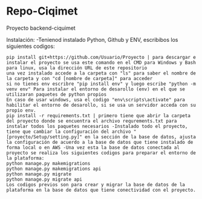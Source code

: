 # Repo-Ciqimet
 Proyecto backend-ciquimet

Instalación: -Tenienod instalado Python, Github y ENV, escribibos los siguientes codigos:

    pip install git+https://github.com/Usuario/Proyecto | para descargar e instalar el proyecto se usa este comando en el CMD para Windows y Bash para linux, usa la dirección URL de este repositorio
    una vez instalado accede a la carpeta con "ls" para saber el nombre de la carpeta y con "cd [nombre de carpeta]" para acceder
    si no tienes env escribre "pip install env" y luego escribe "python -m venv env" Para instalar el entorno de desarollo (env) en el que se utilizaran paquetes de python propios
    En caso de usar windows, usa el codigo "env\scripts\activate" para habilitar el entorno de desarollo, si se usa un servidor acceda con su propio env.
    pip install -r requirements.txt | primero tiene que abrir la carpeta del proyecto donde se encuentra el archivo requrements.txt para instalar todos los paquetes necesarios -Instalado todo el proyecto, tiene que cambiar la configuración del archivo "[proyecto/Setup/setting.py]" en la sección de la base de datos, ajusta la configuración de acuerdo a la base de datos que tiene instalado de forma local o en AWS -Una vez esta la base de datos conectada al proyecto se realiza los siguientes codigos para preparar el entorno de la plataforma:
    python manage.py makemigrations
    python manage.py makemigrations api
    python manage.py migrate
    python manage.py migrate api
    Los codigos previos son para crear y migrar la base de datos de la plataforma en la base de datos que tiene conectividad con el proyecto.
